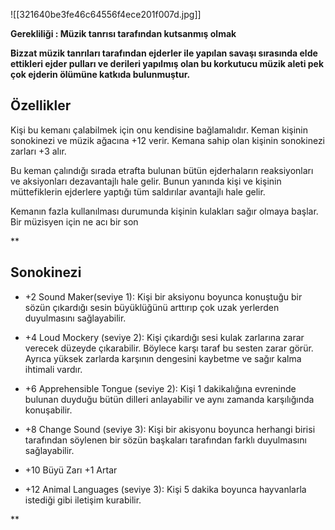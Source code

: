 ![[321640be3fe46c64556f4ece201f007d.jpg]]

**Gerekliliği : Müzik tanrısı tarafından kutsanmış olmak**

**Bizzat müzik tanrıları tarafından ejderler ile yapılan savaşı sırasında elde ettikleri ejder pulları ve derileri yapılmış olan bu korkutucu müzik aleti pek çok ejderin ölümüne katkıda bulunmuştur.**

## Özellikler

Kişi bu kemanı çalabilmek için onu kendisine bağlamalıdır. Keman kişinin sonokinezi ve müzik ağacına +12 verir. Kemana sahip olan kişinin sonokinezi zarları +3 alır. 

Bu keman çalındığı sırada etrafta bulunan bütün ejderhaların reaksiyonları ve aksiyonları dezavantajlı hale gelir. Bunun yanında kişi ve kişinin müttefiklerin ejderlere yaptığı tüm saldırılar avantajlı hale gelir.

  

Kemanın fazla kullanılması durumunda kişinin kulakları sağır olmaya başlar. Bir müzisyen için ne acı bir son


**

## Sonokinezi

  

-   +2 Sound Maker(seviye 1): Kişi bir aksiyonu boyunca konuştuğu bir sözün çıkardığı sesin büyüklüğünü arttırıp çok uzak yerlerden duyulmasını sağlayabilir.
    
-   +4 Loud Mockery (seviye 2): Kişi çıkardığı sesi kulak zarlarına zarar verecek düzeyde çıkarabilir. Böylece karşı taraf bu sesten zarar görür. Ayrıca yüksek zarlarda karşının dengesini kaybetme ve sağır kalma ihtimali vardır.
    
-   +6 Apprehensible Tongue (seviye 2): Kişi 1 dakikalığına evreninde bulunan duyduğu bütün dilleri anlayabilir ve aynı zamanda karşılığında konuşabilir.
    
-   +8 Change Sound (seviye 3): Kişi bir akisyonu boyunca herhangi birisi tarafından söylenen bir sözün başkaları tarafından farklı duyulmasını sağlayabilir.
    
-   +10 Büyü Zarı +1 Artar
    
-   +12 Animal Languages (seviye 3): Kişi 5 dakika boyunca hayvanlarla istediği gibi iletişim kurabilir.
    

**

  

